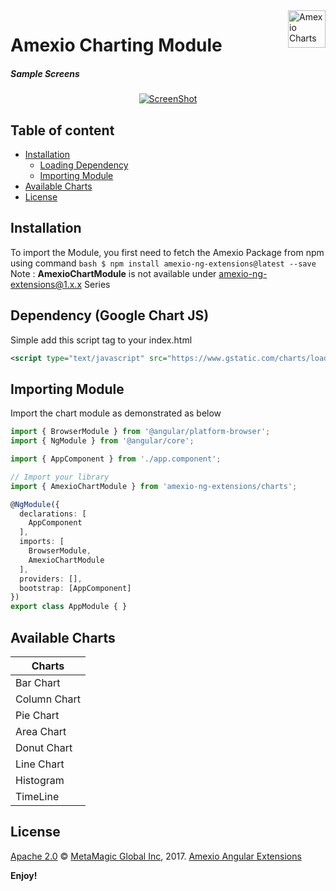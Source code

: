 <a href="https://amexio.org/">
    <img src="https://www.lesarbresdesign.info/images/plotalot/icon_plotalot.png" alt="Amexio Charts" title="Amexio" align="right" height="60" />
</a>

Amexio Charting Module
======================
<div align="center">
<h5 align="left">Sample Screens</h5>
  <a href="http://amexio.org/demoapp/">
    <img src="https://image.ibb.co/ndAycF/chart2_1.png"
      alt="ScreenShot" />
      </a>
</div>


## Table of content

- [Installation](#installation)
    - [Loading Dependency](#dependency-google-chart-js)
    - [Importing Module](#dependency-google-chart-js)
- [Available Charts](#available-charts)
- [License](#license)


## Installation
To import the Module, you first need to fetch the Amexio Package from npm using command ```bash $ npm install amexio-ng-extensions@latest --save ```
Note : <b>AmexioChartModule</b> is not available under amexio-ng-extensions@1.x.x Series

## Dependency (Google Chart JS)
Simple add this script tag to your index.html
```xml
<script type="text/javascript" src="https://www.gstatic.com/charts/loader.js"></script>
```

## Importing Module
Import the chart module as demonstrated as below

```typescript
import { BrowserModule } from '@angular/platform-browser';
import { NgModule } from '@angular/core';

import { AppComponent } from './app.component';

// Import your library
import { AmexioChartModule } from 'amexio-ng-extensions/charts';

@NgModule({
  declarations: [
    AppComponent
  ],
  imports: [
    BrowserModule,
    AmexioChartModule
  ],
  providers: [],
  bootstrap: [AppComponent]
})
export class AppModule { }
```

## Available Charts

| Charts        |
| ------------- |
| Bar Chart     |
| Column Chart  |
| Pie Chart     |
| Area Chart    |
| Donut Chart   |
| Line Chart    |
| Histogram     |
| TimeLine      |


## License

[Apache 2.0](http://www.amexio.org/metamagic-showcase/license.html) © [MetaMagic Global Inc](http://www.metamagicglobal.com/), 2017. [Amexio Angular Extensions](http://www.amexio.tech)

**Enjoy!**
